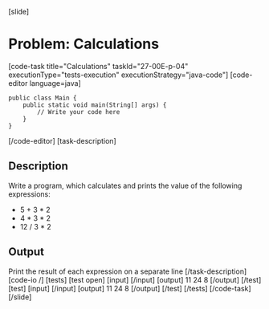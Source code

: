 [slide]
# Problem: Calculations
[code-task title="Calculations" taskId="27-00E-p-04" executionType="tests-execution" executionStrategy="java-code"]
[code-editor language=java]
```
public class Main {
    public static void main(String[] args) {
        // Write your code here
    }
}
```
[/code-editor]
[task-description]
## Description

Write a program, which calculates and prints the value of the following expressions:

* 5 + 3 \* 2
* 4 \* 3 \* 2
* 12 \/ 3 \* 2

## Output 

Print the result of each expression on a separate line
[/task-description]
[code-io /]
[tests]
[test open]
[input]
[/input]
[output]
11
24
8
[/output]
[/test]
[test]
[input]
[/input]
[output]
11
24
8
[/output]
[/test]
[/tests]
[/code-task]
[/slide]